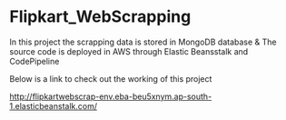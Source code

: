 # Flipkart_WebScrapping

In this project the scrapping data is stored in MongoDB database & The source code is deployed in AWS through Elastic Beansstalk and CodePipeline

Below is a link to check out the working of this project

http://flipkartwebscrap-env.eba-beu5xnym.ap-south-1.elasticbeanstalk.com/
